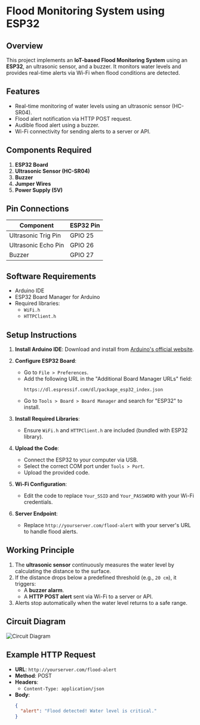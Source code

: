 # Flood Monitoring System using ESP32

## Overview
This project implements an **IoT-based Flood Monitoring System** using an **ESP32**, an ultrasonic sensor, and a buzzer. It monitors water levels and provides real-time alerts via Wi-Fi when flood conditions are detected.

## Features
- Real-time monitoring of water levels using an ultrasonic sensor (HC-SR04).
- Flood alert notification via HTTP POST request.
- Audible flood alert using a buzzer.
- Wi-Fi connectivity for sending alerts to a server or API.

## Components Required
1. **ESP32 Board**
2. **Ultrasonic Sensor (HC-SR04)**
3. **Buzzer**
4. **Jumper Wires**
5. **Power Supply (5V)**

## Pin Connections
| Component           | ESP32 Pin  |
|---------------------|------------|
| Ultrasonic Trig Pin | GPIO 25    |
| Ultrasonic Echo Pin | GPIO 26    |
| Buzzer              | GPIO 27    |

## Software Requirements
- Arduino IDE
- ESP32 Board Manager for Arduino
- Required libraries:
  - `WiFi.h`
  - `HTTPClient.h`

## Setup Instructions
1. **Install Arduino IDE**: Download and install from [Arduino's official website](https://www.arduino.cc/en/software).
2. **Configure ESP32 Board**:
   - Go to `File > Preferences`.
   - Add the following URL in the "Additional Board Manager URLs" field:
     ```
     https://dl.espressif.com/dl/package_esp32_index.json
     ```
   - Go to `Tools > Board > Board Manager` and search for "ESP32" to install.
3. **Install Required Libraries**:
   - Ensure `WiFi.h` and `HTTPClient.h` are included (bundled with ESP32 library).

4. **Upload the Code**:
   - Connect the ESP32 to your computer via USB.
   - Select the correct COM port under `Tools > Port`.
   - Upload the provided code.

5. **Wi-Fi Configuration**:
   - Edit the code to replace `Your_SSID` and `Your_PASSWORD` with your Wi-Fi credentials.

6. **Server Endpoint**:
   - Replace `http://yourserver.com/flood-alert` with your server's URL to handle flood alerts.

## Working Principle
1. The **ultrasonic sensor** continuously measures the water level by calculating the distance to the surface.
2. If the distance drops below a predefined threshold (e.g., `20 cm`), it triggers:
   - A **buzzer alarm**.
   - A **HTTP POST alert** sent via Wi-Fi to a server or API.
3. Alerts stop automatically when the water level returns to a safe range.

## Circuit Diagram
![Circuit Diagram]([https://example.com/circuit-diagram.png](https://www.upesy.com/blogs/tutorials/esp32-pinout-reference-gpio-pins-ultimate-guide))

## Example HTTP Request
- **URL**: `http://yourserver.com/flood-alert`
- **Method**: POST
- **Headers**:
  - `Content-Type: application/json`
- **Body**:
  ```json
  {
    "alert": "Flood detected! Water level is critical."
  }
